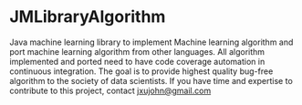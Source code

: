 # JMLibraryAlgorithm
Java machine learning library to implement Machine learning algorithm and port machine learning algorithm from other languages. All algorithm implemented and ported need to have code coverage automation in continuous integration. The goal is to provide highest quality bug-free algorithm to the society of data scientists. If you have time and expertise to contribute to this project, contact jxujohn@gmail.com
